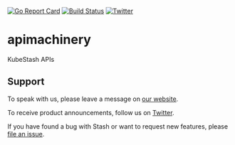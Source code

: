 [![Go Report Card](https://goreportcard.com/badge/kubestash.dev/apimachinery)](https://goreportcard.com/report/kubestash.dev/apimachinery)
[![Build Status](https://github.com/kubestash/apimachinery/workflows/CI/badge.svg)](https://github.com/kubestash/apimachinery/actions?workflow=CI)
[![Twitter](https://img.shields.io/twitter/follow/kubestash.svg?style=social&logo=twitter&label=Follow)](https://twitter.com/intent/follow?screen_name=KubeStash)

# apimachinery

KubeStash APIs

## Support

To speak with us, please leave a message on [our website](https://appscode.com/contact/).

To receive product announcements, follow us on [Twitter](https://twitter.com/KubeStash).

If you have found a bug with Stash or want to request new features, please [file an issue](https://github.com/kubestash/project/issues/new).

